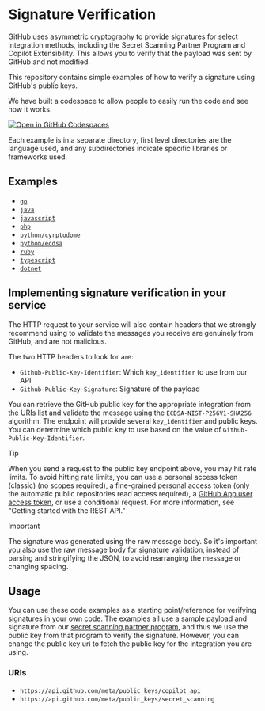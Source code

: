 # Signature Verification

GitHub uses asymmetric cryptography to provide signatures for select integration methods, including the Secret Scanning Partner Program and Copilot Extensibility. This allows you to verify that the payload was sent by GitHub and not modified.

This repository contains simple examples of how to verify a signature using GitHub's public keys.

We have built a codespace to allow people to easily run the code and see how it works.

[![Open in GitHub Codespaces](https://github.com/codespaces/badge.svg)](https://codespaces.new/github-technology-partners/signature-verification/)

Each example is in a separate directory, first level directories are the language used, and any subdirectories indicate specific libraries or frameworks used.

## Examples
- [`go`](go/)
- [`java`](java/)
- [`javascript`](javascript/)
- [`php`](php/)
- [`python/cyrptodome`](python/cryptodome/)
- [`python/ecdsa`](python/ecdsa)
- [`ruby`](ruby/)
- [`typescript`](typescript/)
- [`dotnet`](dotnet/)

## Implementing signature verification in your service

The HTTP request to your service will also contain headers that we strongly recommend using to validate the messages you receive are genuinely from GitHub, and are not malicious.

The two HTTP headers to look for are:

- `Github-Public-Key-Identifier`: Which `key_identifier` to use from our API
- `Github-Public-Key-Signature`: Signature of the payload

You can retrieve the GitHub public key for the appropriate integration from [the URIs list](#URIs) and validate the message using the `ECDSA-NIST-P256V1-SHA256` algorithm. The endpoint will provide several `key_identifier` and public keys. You can determine which public key to use based on the value of `Github-Public-Key-Identifier`.

> [!TIP]
> When you send a request to the public key endpoint above, you may hit rate limits. To avoid hitting rate limits, you can use a personal access token (classic) (no scopes required), a fine-grained personal access token (only the automatic public repositories read access required), a [GitHub App user access token](https://docs.github.com/en/apps/creating-github-apps/authenticating-with-a-github-app/generating-a-user-access-token-for-a-github-app), or use a conditional request. For more information, see "Getting started with the REST API."

> [!IMPORTANT]
> The signature was generated using the raw message body. So it's important you also use the raw message body for signature validation, instead of parsing and stringifying the JSON, to avoid rearranging the message or changing spacing.

## Usage

You can use these code examples as a starting point/reference for verifying signatures in your own code. The examples all use a sample payload and signature from our [secret scanning partner program](https://docs.github.com/en/code-security/secret-scanning/secret-scanning-partner-program#create-a-secret-alert-service), and thus we use the public key from that program to verify the signature. However, you can change the public key uri to fetch the public key for the integration you are using.

### URIs
- `https://api.github.com/meta/public_keys/copilot_api`
- `https://api.github.com/meta/public_keys/secret_scanning`
